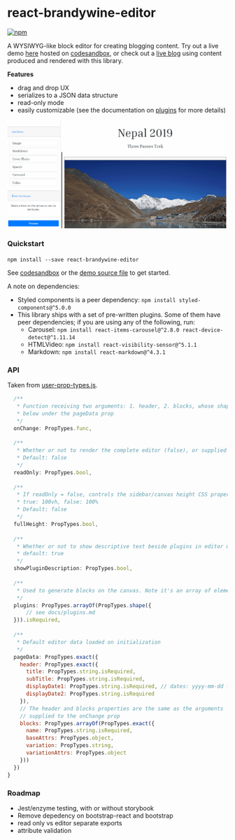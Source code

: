 # react-brandywine-editor

[![npm](https://img.shields.io/npm/v/react-brandywine-editor)](https://www.npmjs.com/package/react-brandywine-editor)

A WYSIWYG-like block editor for creating blogging content. Try out a live demo [here](https://ld0lq.csb.app/) hosted on [codesandbox](https://codesandbox.io/s/react-brandywine-editor-ld0lq), or check out a [live blog](https://alecng.ca/blog) using content produced and rendered with this library.

__Features__

- drag and drop UX
- serializes to a JSON data structure
- read-only mode
- easily customizable (see the documentation on [plugins](https://github.com/alec-ng/react-brandywine-editor/blob/master/docs/plugins.md) for more details)

![react-brandywine-editor overview](https://github.com/alec-ng/react-brandywine-editor/blob/master/docs/features.gif?raw=true)

### Quickstart

`npm install --save react-brandywine-editor`

See [codesandbox](https://codesandbox.io/s/react-brandywine-editor-ld0lq) or the [demo source file](https://github.com/alec-ng/react-brandywine-editor/blob/master/demo/src/index.js) to get started.

A note on dependencies:
  * Styled components is a peer dependency: `npm install styled-components@^5.0.0`
  * This library ships with a set of pre-written plugins. Some of them have peer dependencies; if you are using any of the following, run:
    * Carousel: `npm install react-items-carousel@^2.8.0 react-device-detect@^1.11.14`
    * HTMLVideo: `npm install react-visibility-sensor@^5.1.1`
    * Markdown: `npm install react-markdown@^4.3.1`

### API

Taken from [user-prop-types.js](src/user-prop-types.js).

```javascript
  /**
   * Function receiving two arguments: 1. header, 2. blocks, whose shape is described
   * below under the pageData prop
   */
  onChange: PropTypes.func,
  
  /**
   * Whether or not to render the complete editor (false), or supplied pageData (true)
   * Default: false
   */
  readOnly: PropTypes.bool,
  
  /**
   * If readOnly = false, controls the sidebar/canvas height CSS property. 
   * true: 100vh, false: 100%
   * Default: false
   */
  fullHeight: PropTypes.bool,
  
  /**
   * Whether or not to show descriptive text beside plugins in editor mode	
   * default: true
   */
  showPluginDescription: PropTypes.bool,
  
  /**
   * Used to generate blocks on the canvas. Note it's an array of element types, not elements
   */
  plugins: PropTypes.arrayOf(PropTypes.shape({
      // see docs/plugins.md
  })).isRequired,
  
  /**
   * Default editor data loaded on initialization
   */
  pageData: PropTypes.exact({
    header: PropTypes.exact({
      title: PropTypes.string.isRequired,
      subTitle: PropTypes.string.isRequired,
      displayDate1: PropTypes.string.isRequired, // dates: yyyy-mm-dd format
      displayDate2: PropTypes.string.isRequired
    }),
    // The header and blocks properties are the same as the arguments 
    // supplied to the onChange prop
    blocks: PropTypes.arrayOf(PropTypes.exact({
      name: PropTypes.string.isRequired,
      baseAttrs: PropTypes.object,
      variation: PropTypes.string,
      variationAttrs: PropTypes.object
    }))
  })
}
```

### Roadmap

- Jest/enzyme testing, with or without storybook
- Remove depedency on bootstrap-react and bootstrap
- read only vs editor separate exports
- attribute validation
